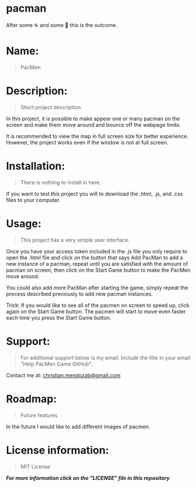 # pacman

After some ☕ and some 🍎 this is the outcome.

# Name:
> PacMen. 

# Description: 
> Short project description. 

In this project, it is possible to make appear one or many pacman on the screen and make them move around and bounce off the webpage limits.

It is recommended to view the map in full screen size for better experience. However, the project works even if the window is not at full screen.

# Installation: 
> There is nothing to install in here.

If you want to test this project you will to download the .html, .js, and .css files to your computer. 

# Usage: 
> This project has a very simple user interface.

Once you have your access token included in the .js file you only require to open the .html file and click on the button that says Add PacMan to add a new instance of a pacman, repeat until you are satisfied with the amount of pacman on screen, then click on the Start Game button to make the PacMen move around.

You could also add more PacMan after starting the game, simply repeat the process described previously to add new pacman instances.

Trick: If you would like to see all of the pacmen on screen to speed up, click again on the Start Game button. The pacmen will start to move even faster each time you press the Start Game button.

# Support: 
> For additional support below is my email. Include the title in your email "Help PacMen Game GitHub".

Contact me at: christian.mendozab@gmail.com

# Roadmap: 
> Future features

In the future I would like to add different images of pacmen.

# License information: 
> MIT License

***For more information click on the "LICENSE" file in this repository***
